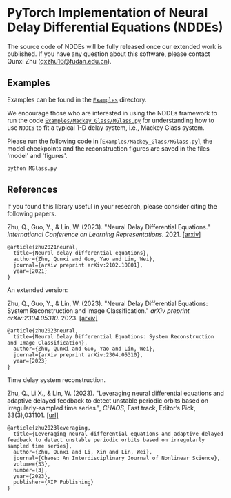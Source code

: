 # PyTorch Implementation of Neural Delay Differential Equations (NDDEs)
The source code of NDDEs will be fully released once our extended work is published. If you have any question about this software, please contact Qunxi Zhu (qxzhu16@fudan.edu.cn).

## Examples
Examples can be found in the [`Examples`](./Examples) directory.

We encourage those who are interested in using the NDDEs framework to run the code [`Examples/Mackey_Glass/MGlass.py`](./Examples/Mackey_Glass/MGlass.py) for understanding how to use `NDDEs` to fit a typical 1-D delay system, i.e., Mackey Glass system.

Please run the following code in [`Examples/Mackey_Glass/MGlass.py`], the model checkpoints and the reconstruction figures are saved in the files  'model' and 'figures'.
```
python MGlass.py
```

## References

If you found this library useful in your research, please consider citing the following papers.


Zhu, Q., Guo, Y., & Lin, W. (2023). "Neural Delay Differential Equations." *International Conference on Learning Representations.* 2021. [[arxiv]](https://arxiv.org/abs/2102.10801)

```
@article{zhu2021neural,
  title={Neural delay differential equations},
  author={Zhu, Qunxi and Guo, Yao and Lin, Wei},
  journal={arXiv preprint arXiv:2102.10801},
  year={2021}
}
```
An extended version:

Zhu, Q., Guo, Y., & Lin, W. (2023). "Neural Delay Differential Equations: System Reconstruction and Image Classification." *arXiv preprint arXiv:2304.05310.* 2023. [[arxiv]](https://arxiv.org/abs/2304.05310)

```
@article{zhu2023neural,
  title={Neural Delay Differential Equations: System Reconstruction and Image Classification},
  author={Zhu, Qunxi and Guo, Yao and Lin, Wei},
  journal={arXiv preprint arXiv:2304.05310},
  year={2023}
}

```

Time delay system reconstruction.

Zhu, Q., Li X., & Lin, W. (2023). "Leveraging neural differential equations and adaptive delayed feedback to detect unstable periodic orbits based on irregularly-sampled time series.", *CHAOS*, Fast track, Editor’s Pick, 33(3),031101. [[url]](https://doi.org/10.1063/5.0143839)
```
@article{zhu2023leveraging,
  title={Leveraging neural differential equations and adaptive delayed feedback to detect unstable periodic orbits based on irregularly sampled time series},
  author={Zhu, Qunxi and Li, Xin and Lin, Wei},
  journal={Chaos: An Interdisciplinary Journal of Nonlinear Science},
  volume={33},
  number={3},
  year={2023},
  publisher={AIP Publishing}
}
```

